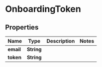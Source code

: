 

# OnboardingToken


## Properties

Name | Type | Description | Notes
------------ | ------------- | ------------- | -------------
**email** | **String** |  | 
**token** | **String** |  | 



